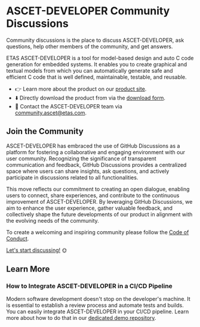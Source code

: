 # ASCET-DEVELOPER Community Discussions

Community discussions is the place to discuss ASCET-DEVELOPER, ask questions, help other members of the community, and get answers.

ETAS ASCET-DEVELOPER is a tool for model-based design and auto C code generation for embedded systems. It enables you to create graphical and textual models from which you can automatically generate safe and efficient C code that is well defined, maintainable, testable, and reusable.

- 👉 Learn more about the product on our [product site](https://www.etas.com/en/products/ascet-developer.php).
- ⬇️ Directly download the product from via the [download form](https://www.etas.com/en/products/ascet-developer-contact-form.php).
- 📧 Contact the ASCET-DEVELOPER team via [community.ascet@etas.com](mailto:community.ascet@etas.com).

## Join the Community

ASCET-DEVELOPER has embraced the use of GitHub Discussions as a platform for fostering a collaborative and engaging environment with our user community. Recognizing the significance of transparent communication and feedback, GitHub Discussions provides a centralized space where users can share insights, ask questions, and actively participate in discussions related to all functionalities.

This move reflects our commitment to creating an open dialogue, enabling users to connect, share experiences, and contribute to the continuous improvement of ASCET-DEVELOPER. By leveraging GitHub Discussions, we aim to enhance the user experience, gather valuable feedback, and collectively shape the future developments of our product in alignment with the evolving needs of the community.

To create a welcoming and inspiring community please follow the [Code of Conduct](https://github.com/etas/ascet?tab=coc-ov-file).

[Let's start discussing!](https://github.com/etas/ascet/discussions) 🌞

## Learn More

### How to Integrate ASCET-DEVELOPER in a CI/CD Pipeline

Modern software development doesn't stop on the developer's machine. It is essential to establish a review process and automate tests and builds. You can easily integrate ASCET-DEVELOPER in your CI/CD pipeline. Learn more about how to do that in our [dedicated demo repository](https://github.com/etas/ascet-workflows-demo).
